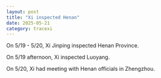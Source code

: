 ```yaml
---
layout: post
title: "Xi inspected Henan"
date: 2025-05-21
category: tracexi
---
```


On 5/19 - 5/20, Xi Jinping inspected Henan Province.

On 5/19 afternoon, Xi inspected Luoyang.

On 5/20, Xi had meeting with Henan officials in Zhengzhou.